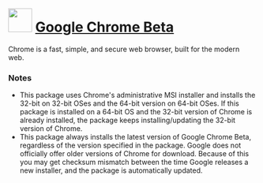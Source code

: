 # <img src="https://cdn.jsdelivr.net/gh/chocolatey-community/chocolatey-packages@edba4a5849ff756e767cba86641bea97ff5721fe/icons/chrome.svg" width="48" height="48"/> [Google Chrome Beta](https://chocolatey.org/packages/googlechromebeta)


Chrome is a fast, simple, and secure web browser, built for the modern web.

### Notes

* This package uses Chrome's administrative MSI installer and installs the 32-bit on 32-bit OSes and the 64-bit version on 64-bit OSes. If this package is installed on a 64-bit OS and the 32-bit version of Chrome is already installed, the package keeps installing/updating the 32-bit version of Chrome.
* This package always installs the latest version of Google Chrome Beta, regardless of the version specified in the package. Google does not officially offer older versions of Chrome for download. Because of this you may get checksum mismatch between the time Google releases a new installer, and the package is automatically updated.

